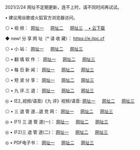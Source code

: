 <p>2021/2/24 网址不定期更新，连不上时，请不同时间再试试。
<p>• 建议用谷歌或火狐官方浏览器访问。
<p>◎ • 视 频： 
<a href="http://hwm.lexmarktr.com/" target="_blank">网址一</a> 　 
<a href="http://hpq.lexmarktr.com/" target="_blank">网址二</a> 　 
<a href="http://hpq.lexmarktr.com/b.html" target="_blank">网址三</a>
<a href="https://yadi.sk/d/d0sUeAOpal3njw" target="_blank">　• 云下载 </a></p>
<p>◆ new! 分 享 网 址（* 请 收 藏）： <a href="http://hvh.lexmarktr.com/a.html">https://e.itpc.cf</a></p>

<p>◎ • 小 站：  
<a href="http://hwm.lexmarktr.com/f.html" target="_blank">网址一</a> 　 
<a href="http://hpq.lexmarktr.com/h.html" target="_blank">网址二</a> 　 
<a href="http://hpq.lexmarktr.com/k/" target="_blank">网址三</a></p>
<p>◎ • 翻 墙 软 件 ：  
<a href="http://hwm.lexmarktr.com/ff/" target="_blank">网址一</a> 　 
<a href="http://hpq.lexmarktr.com/s/read/a1_nd.html" target="_blank">网址二</a> 　 
<a href="http://hpq.lexmarktr.com/ff/index.html" target="_blank">网址三</a></p>
<p>◎ • 每 日 新 闻：  
<a href="http://hwm.lexmarktr.com/day/" target="_blank">网址一</a> 　 
<a href="http://hpq.lexmarktr.com/day/" target="_blank">网址二</a> 　 
<a href="http://hpq.lexmarktr.com/day/index.html" target="_blank">网址三</a></p>
<p>◎ • 短 波 分 享：  
<a href="http://hwm.lexmarktr.com/h/" target="_blank">网址一</a> 　 
<a href="http://hpq.lexmarktr.com/h/" target="_blank">网址二</a> 　 
<a href="http://hpq.lexmarktr.com/h/index.html" target="_blank">网址三</a></p>
<p>◎ • 九 评.三 退：  
<a href="http://hwm.lexmarktr.com/t/" target="_blank">网址一</a> 　 
<a href="http://hpq.lexmarktr.com/v2/index.html" target="_blank">网址二</a> 　 
<a href="http://hpq.lexmarktr.com/tt/index.html" target="_blank">网址三</a> 　</p>
<p>◎ • (E2_视频/语音)《九 评》视频/语音: 
<a href="http://hpq.lexmarktr.com/7738.html" target="_blank">网址一</a> 　 
<a href="http://hpq.lexmarktr.com/7614.html" target="_blank">网址二</a> 　 
<a href="http://hpq.lexmarktr.com/7633.html" target="_blank">网址三</a></p>
<p>◎ • 三 退 管 道...退 党 网：  
<a href="http://hwm.lexmarktr.com/go/td1.html" target="_blank">网址一</a> 　 
<a href="http://hpq.lexmarktr.com/go/td2.html" target="_blank">网址二</a> 　 
<a href="http://hpq.lexmarktr.com/go/td3.html" target="_blank">网址三</a></p>
<p>◎ • (F1) 三 退 管 道(一)： 
<a href="http://hwm.lexmarktr.com/dd/" target="_blank">网址一</a> 　 
<a href="http://hpq.lexmarktr.com/s/read/a1_tdx.html" target="_blank">网址二</a> 　 
<a href="http://hpq.lexmarktr.com/dd/" target="_blank">网址三</a></p>
<p>◎ • (F2)三 退 管 道(二)： 
<a href="http://hpq.lexmarktr.com/d/" target="_blank">网址一</a> 　 
<a href="http://hwm.lexmarktr.com/d/index.html" target="_blank">网址二</a> 　 
<a href="http://hpq.lexmarktr.com/d/" target="_blank">网址三</a></p>
<p>◎ • PDF电子书：  
<a href="http://hwm.lexmarktr.com/p/" target="_blank">网址一</a> 　 
<a href="http://hpq.lexmarktr.com/p/index.html" target="_blank">网址二</a> 　 
<a href="http://hpq.lexmarktr.com/p/" target="_blank">网址三</a></p>

